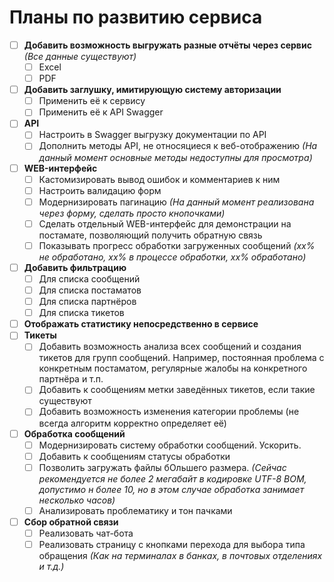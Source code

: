 # Планы по развитию сервиса
- [ ] **Добавить возможность выгружать разные отчёты через сервис** *(Все данные существуют)*
  - [ ] Excel
  - [ ] PDF
- [ ] **Добавить заглушку, имитирующую систему авторизации**
  - [ ] Применить её к сервису
  - [ ] Применить её к API Swagger
- [ ] **API**
  - [ ] Настроить в Swagger выгрузку документации по API
  - [ ] Дополнить методы API, не относяциеся к веб-отображению *(На данный момент основные методы недоступны для просмотра)* 
- [ ] **WEB-интерфейс**
  - [ ] Кастомизировать вывод ошибок и комментариев к ним
  - [ ] Настроить валидацию форм
  - [ ] Модернизировать пагинацию *(На данный момент реализована через форму, сделать просто кнопочками)*
  - [ ] Сделать отдельный WEB-интерфейс для демонстрации на постамате, позволяющий получить обратную связь
  - [ ] Показывать прогресс обработки загруженных сообщений *(хх% не обработано, хх% в процессе обработки, хх% обработано)*
- [ ] **Добавить фильтрацию**
  - [ ] Для списка сообщений
  - [ ] Для списка постаматов
  - [ ] Для списка партнёров
  - [ ] Для списка тикетов
- [ ] **Отображать статистику непосредственно в сервисе**
- [ ] **Тикеты**
  - [ ] Добавить возможность анализа всех сообщений и создания тикетов для групп сообщений. Например, постоянная проблема с конкретным постаматом, регулярные жалобы на конкретного партнёра и т.п.
  - [ ] Добавить к сообщениям метки заведённых тикетов, если такие существуют
  - [ ] Добавить возможность изменения категории проблемы (не всегда алгоритм корректно определяет её)
- [ ] **Обработка сообщений**
  - [ ] Модернизировать систему обработки сообщений. Ускорить.
  - [ ] Добавить к сообщениям статусы обработки
  - [ ] Позволить загружать файлы бОльшего размера. *(Сейчас рекомендуется не более 2 мегабайт в кодировке UTF-8 BOM, допустимо н более 10, но в этом случае обработка занимает несколько часов)*
  - [ ] Анализировать проблематику и тон пачками
- [ ] **Сбор обратной связи**
  - [ ] Реализовать чат-бота
  - [ ] Реализовать страницу с кнопками перехода для выбора типа обращения *(Как на терминалах в банках, в почтовых отделениях и т.д.)*
